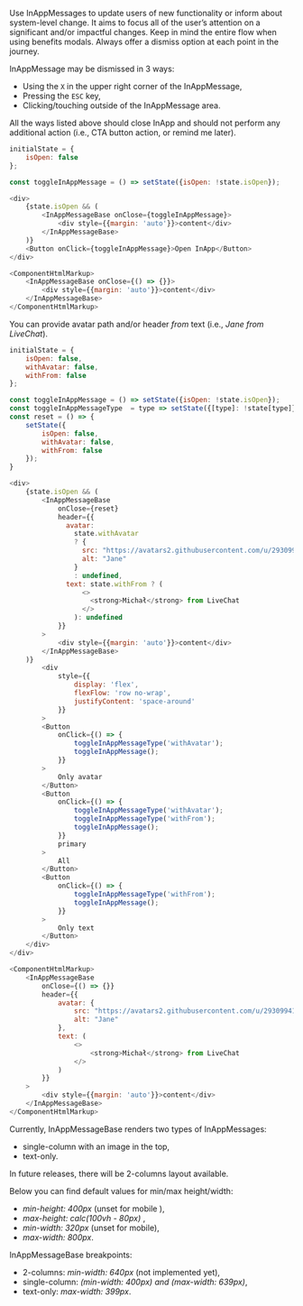 Use InAppMessages to update users of new functionality or inform about system-level change. It aims to focus all of the user’s attention on a significant and/or impactful changes. Keep in mind the entire flow when using benefits modals. Always offer a dismiss option at each point in the journey.


InAppMessage may be dismissed in 3 ways:
  * Using the `X` in the upper right corner of the InAppMessage,
  * Pressing the `ESC` key,
  * Clicking/touching outside of the InAppMessage area.

All the ways listed above should close InApp and should not perform any additional action (i.e., CTA button action, or remind me later).

```js
initialState = {
    isOpen: false
};

const toggleInAppMessage = () => setState({isOpen: !state.isOpen});

<div>
    {state.isOpen && (
        <InAppMessageBase onClose={toggleInAppMessage}>
            <div style={{margin: 'auto'}}>content</div>
        </InAppMessageBase>
    )}
    <Button onClick={toggleInAppMessage}>Open InApp</Button>
</div>
```
```js noeditor
<ComponentHtmlMarkup>
    <InAppMessageBase onClose={() => {}}>
        <div style={{margin: 'auto'}}>content</div>
    </InAppMessageBase>
</ComponentHtmlMarkup>
```

You can provide avatar path and/or header *from* text (i.e., *Jane from LiveChat*).

```js
initialState = {
    isOpen: false,
    withAvatar: false,
    withFrom: false
};

const toggleInAppMessage = () => setState({isOpen: !state.isOpen});
const toggleInAppMessageType  = type => setState({[type]: !state[type]});
const reset = () => {
    setState({
        isOpen: false,
        withAvatar: false,
        withFrom: false
    });
}

<div>
    {state.isOpen && (
        <InAppMessageBase 
            onClose={reset}
            header={{
              avatar: 
                state.withAvatar
                ? {
                  src: "https://avatars2.githubusercontent.com/u/29309941?s=88&v=4",
                  alt: "Jane"
                }
                : undefined,
              text: state.withFrom ? (
                  <>
                    <strong>Michał</strong> from LiveChat
                  </>
                ): undefined
            }}
        >
            <div style={{margin: 'auto'}}>content</div>
        </InAppMessageBase>
    )}
        <div
            style={{
                display: 'flex',
                flexFlow: 'row no-wrap',
                justifyContent: 'space-around'
            }}
        >
        <Button
            onClick={() => {
                toggleInAppMessageType('withAvatar');
                toggleInAppMessage();
            }}
        >
            Only avatar
        </Button>
        <Button
            onClick={() => {
                toggleInAppMessageType('withAvatar');
                toggleInAppMessageType('withFrom');
                toggleInAppMessage();
            }}
            primary
        >
            All
        </Button>  
        <Button
            onClick={() => {
                toggleInAppMessageType('withFrom');
                toggleInAppMessage();
            }}
        >
            Only text
        </Button>
    </div>
</div>
```
```js noeditor
<ComponentHtmlMarkup>
    <InAppMessageBase 
        onClose={() => {}}
        header={{
            avatar: {
                src: "https://avatars2.githubusercontent.com/u/29309941?s=88&v=4",
                alt: "Jane"
            },
            text: (
                <>
                    <strong>Michał</strong> from LiveChat
                </>
            )
        }}
    >
        <div style={{margin: 'auto'}}>content</div>
    </InAppMessageBase>
</ComponentHtmlMarkup>
```

Currently, InAppMessageBase renders two types of InAppMessages:
 * single-column with an image in the top,
 * text-only.

In future releases, there will be 2-columns layout available.

Below you can find default values for min/max height/width:
 * *min-height: 400px* (unset for mobile ),
 * *max-height: calc(100vh - 80px)* ,
 * *min-width: 320px* (unset for mobile),
 * *max-width: 800px*.

InAppMessageBase breakpoints:
 * 2-columns: *min-width: 640px* (not implemented yet),
 * single-column: *(min-width: 400px) and (max-width: 639px)*,
 * text-only: *max-width: 399px*.
